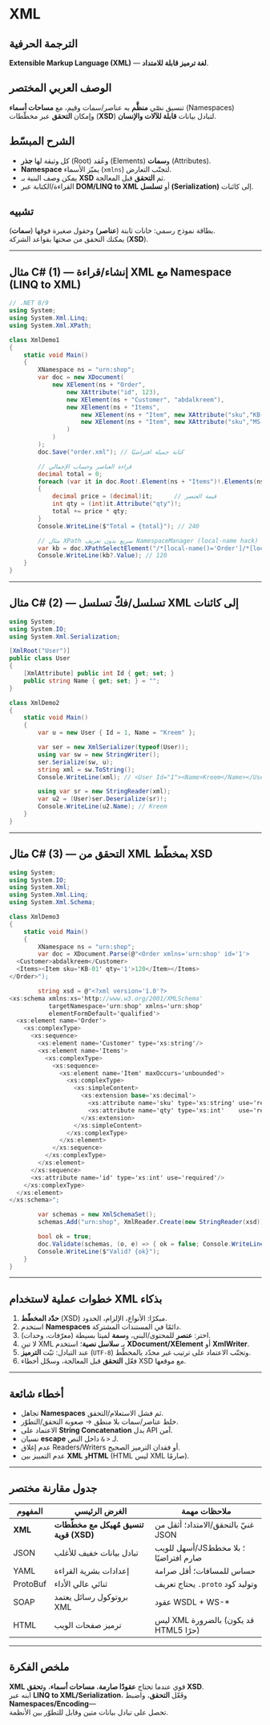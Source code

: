 # **XML**

## الترجمة الحرفية  
**Extensible Markup Language (XML)** — **لغة ترميز قابلة للامتداد**.

## الوصف العربي المختصر  
تنسيق نصّي **منظَّم** به عناصر/سمات وقيم، مع **مساحات أسماء** (Namespaces)  
وإمكان **التحقق** عبر مخطّطات (**XSD**) لتبادل بيانات **قابلة للآلات والإنسان**.

## الشرح المبسّط  
- كل وثيقة لها **جذر** (Root) وعُقد (Elements) و**سمات** (Attributes).  
- **Namespace** يميّز الأسماء (`xmlns`) لتجنّب التعارض.  
- يمكن وصف البنية بـ **XSD** ثم **التحقق** قبل المعالجة.  
- القراءة/الكتابة عبر **DOM/LINQ to XML** أو **تسلسل (Serialization)** إلى كائنات.

## تشبيه  
بطاقة نموذج رسمي: خانات ثابتة (**عناصر**) وحقول صغيرة فوقها (**سمات**).  
يمكنك التحقق من صحتها بقواعد الشركة (**XSD**).

---

## مثال C# (1) — إنشاء/قراءة XML مع Namespace (LINQ to XML)

```csharp
// .NET 8/9
using System;
using System.Xml.Linq;
using System.Xml.XPath;

class XmlDemo1
{
    static void Main()
    {
        XNamespace ns = "urn:shop";
        var doc = new XDocument(
            new XElement(ns + "Order",
                new XAttribute("id", 123),
                new XElement(ns + "Customer", "abdalkreem"),
                new XElement(ns + "Items",
                    new XElement(ns + "Item", new XAttribute("sku","KB-01"), new XAttribute("qty",1), 120),
                    new XElement(ns + "Item", new XAttribute("sku","MS-77"), new XAttribute("qty",2), 60)
                )
            )
        );
        doc.Save("order.xml"); // كتابة جميلة افتراضيًا

        // قراءة العناصر وحساب الإجمالي
        decimal total = 0;
        foreach (var it in doc.Root!.Element(ns + "Items")!.Elements(ns + "Item"))
        {
            decimal price = (decimal)it;      // قيمة العنصر
            int qty = (int)it.Attribute("qty")!;
            total += price * qty;
        }
        Console.WriteLine($"Total = {total}"); // 240

        // مثال XPath سريع بدون تعريف NamespaceManager (local-name hack)
        var kb = doc.XPathSelectElement("/*[local-name()='Order']/*[local-name()='Items']/*[local-name()='Item' and @sku='KB-01']");
        Console.WriteLine(kb?.Value); // 120
    }
}
```

---

## مثال C# (2) — تسلسل/فكّ تسلسل XML إلى كائنات

```csharp
using System;
using System.IO;
using System.Xml.Serialization;

[XmlRoot("User")]
public class User
{
    [XmlAttribute] public int Id { get; set; }
    public string Name { get; set; } = "";
}

class XmlDemo2
{
    static void Main()
    {
        var u = new User { Id = 1, Name = "Kreem" };

        var ser = new XmlSerializer(typeof(User));
        using var sw = new StringWriter();
        ser.Serialize(sw, u);
        string xml = sw.ToString();
        Console.WriteLine(xml); // <User Id="1"><Name>Kreem</Name></User>

        using var sr = new StringReader(xml);
        var u2 = (User)ser.Deserialize(sr)!;
        Console.WriteLine(u2.Name); // Kreem
    }
}
```

---

## مثال C# (3) — التحقق من XML بمخطّط **XSD**

```csharp
using System;
using System.IO;
using System.Xml;
using System.Xml.Linq;
using System.Xml.Schema;

class XmlDemo3
{
    static void Main()
    {
        XNamespace ns = "urn:shop";
        var doc = XDocument.Parse(@"<Order xmlns='urn:shop' id='1'>
  <Customer>abdalkreem</Customer>
  <Items><Item sku='KB-01' qty='1'>120</Item></Items>
</Order>");

        string xsd = @"<?xml version='1.0'?>
<xs:schema xmlns:xs='http://www.w3.org/2001/XMLSchema'
           targetNamespace='urn:shop' xmlns='urn:shop'
           elementFormDefault='qualified'>
  <xs:element name='Order'>
    <xs:complexType>
      <xs:sequence>
        <xs:element name='Customer' type='xs:string'/>
        <xs:element name='Items'>
          <xs:complexType>
            <xs:sequence>
              <xs:element name='Item' maxOccurs='unbounded'>
                <xs:complexType>
                  <xs:simpleContent>
                    <xs:extension base='xs:decimal'>
                      <xs:attribute name='sku' type='xs:string' use='required'/>
                      <xs:attribute name='qty' type='xs:int'    use='required'/>
                    </xs:extension>
                  </xs:simpleContent>
                </xs:complexType>
              </xs:element>
            </xs:sequence>
          </xs:complexType>
        </xs:element>
      </xs:sequence>
      <xs:attribute name='id' type='xs:int' use='required'/>
    </xs:complexType>
  </xs:element>
</xs:schema>";

        var schemas = new XmlSchemaSet();
        schemas.Add("urn:shop", XmlReader.Create(new StringReader(xsd)));

        bool ok = true;
        doc.Validate(schemas, (o, e) => { ok = false; Console.WriteLine("XSD error: " + e.Message); });
        Console.WriteLine($"Valid? {ok}");
    }
}
```

---

## خطوات عملية لاستخدام XML بذكاء
1. **حدّد المخطّط** (XSD) مبكرًا: الأنواع، الإلزام، الحدود.  
2. استخدم **Namespaces** دائمًا في المستندات المشتركة.  
3. اختر: **عنصر** للمحتوى/البنى، و**سمة** لميتا بسيطة (معرّفات، وحدات).  
4. لا تبنِ XML بـ **سلاسل نصية**؛ استخدم **XDocument/XElement** أو **XmlWriter**.  
5. عند التبادل: ثبّت **الترميز** (`UTF-8`) وتجنّب الاعتماد على ترتيب غير محدّد بالمخطّط.  
6. فعّل **التحقق** قبل المعالجة، وسجّل أخطاء XSD مع موقعها.

---

## أخطاء شائعة
- تجاهل **Namespaces** ثم فشل الاستعلام/التحقق.  
- خلط عناصر/سمات بلا منطق → صعوبة التحقق/التطوّر.  
- الاعتماد على **String Concatenation** بدل API آمن.  
- نسيان **escape** لـ `<` `&` داخل النص.  
- عدم إغلاق Readers/Writers أو فقدان الترميز الصحيح.  
- عدم التمييز بين **XML** و**HTML** (HTML ليس XML صارمًا).

---

## جدول مقارنة مختصر

| المفهوم | الغرض الرئيسي | ملاحظات مهمة |
|---|---|---|
| **XML** | **تنسيق مُهيكل مع مخطّطات قوية (XSD)** | غنيّ بالتحقق/الامتداد؛ أثقل من JSON |
| JSON | تبادل بيانات خفيف للأغلب | أسهل للويب/JS؛ بلا مخطط صارم افتراضيًا |
| YAML | إعدادات بشرية القراءة | حساس للمسافات؛ أقل صرامة |
| ProtoBuf | ثنائي عالي الأداء | يحتاج تعريف `.proto` وتوليد كود |
| SOAP | بروتوكول رسائل يعتمد XML | عقود WSDL + WS-* |
| HTML | ترميز صفحات الويب | ليس XML بالضرورة (قد يكون HTML5 حرًا) |

---

## ملخص الفكرة  
**XML** قوي عندما تحتاج **عقودًا صارمة**، **مساحات أسماء**، و**تحقق XSD**.  
ابنه عبر **LINQ to XML/Serialization**، وفَعّل **التحقق**، واضبط **Namespaces/Encoding**—  
تحصل على تبادل بيانات متين وقابل للتطوّر بين الأنظمة. 
